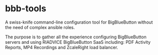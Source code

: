 # bbb-tools

A swiss-knife command-line configuration tool for BigBlueButton without the need of complex ansible roles.

The purpose is to gather all the experience configuring BigBlueButton servers and using RIADVICE BigBlueButton SaaS including: PDF Activity Reports, MP4 Recordings and ZcaleRight load balancer.
